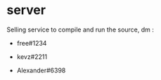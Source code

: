# server


Selling service to compile and run the source, dm :

- free#1234

- kevz#2211

- Alexander#6398
